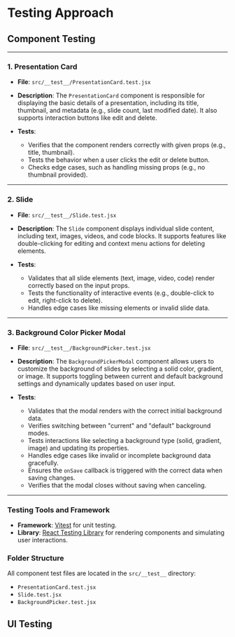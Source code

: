 # Testing Approach

## Component Testing

---

### 1. **Presentation Card**
- **File**: `src/__test__/PresentationCard.test.jsx`
- **Description**:
  The `PresentationCard` component is responsible for displaying the basic details of a presentation, including its title, thumbnail, and metadata (e.g., slide count, last modified date). It also supports interaction buttons like edit and delete.
  
- **Tests**:
  - Verifies that the component renders correctly with given props (e.g., title, thumbnail).
  - Tests the behavior when a user clicks the edit or delete button.
  - Checks edge cases, such as handling missing props (e.g., no thumbnail provided).

---

### 2. **Slide**
- **File**: `src/__test__/Slide.test.jsx`
- **Description**:
  The `Slide` component displays individual slide content, including text, images, videos, and code blocks. It supports features like double-clicking for editing and context menu actions for deleting elements.
  
- **Tests**:
  - Validates that all slide elements (text, image, video, code) render correctly based on the input props.
  - Tests the functionality of interactive events (e.g., double-click to edit, right-click to delete).
  - Handles edge cases like missing elements or invalid slide data.

---

### 3. **Background Color Picker Modal**
- **File**: `src/__test__/BackgroundPicker.test.jsx`
- **Description**:
  The `BackgroundPickerModal` component allows users to customize the background of slides by selecting a solid color, gradient, or image. It supports toggling between current and default background settings and dynamically updates based on user input.
  
- **Tests**:
  - Validates that the modal renders with the correct initial background data.
  - Verifies switching between "current" and "default" background modes.
  - Tests interactions like selecting a background type (solid, gradient, image) and updating its properties.
  - Handles edge cases like invalid or incomplete background data gracefully.
  - Ensures the `onSave` callback is triggered with the correct data when saving changes.
  - Verifies that the modal closes without saving when canceling.

---

### Testing Tools and Framework
- **Framework**: [Vitest](https://vitest.dev/) for unit testing.
- **Library**: [React Testing Library](https://testing-library.com/docs/react-testing-library/intro) for rendering components and simulating user interactions.

### Folder Structure
All component test files are located in the `src/__test__` directory:
- `PresentationCard.test.jsx`
- `Slide.test.jsx`
- `BackgroundPicker.test.jsx`

## UI Testing
